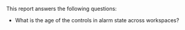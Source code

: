 This report answers the following questions:

- What is the age of the controls in alarm state across workspaces?
